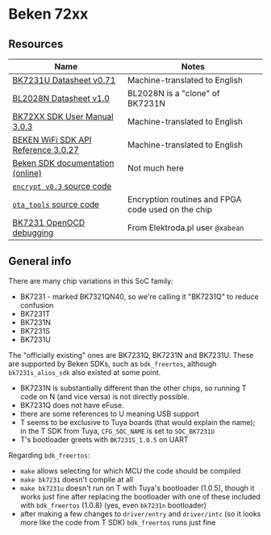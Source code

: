 # Beken 72xx

## Resources

Name                                                                                                                                                                    | Notes
------------------------------------------------------------------------------------------------------------------------------------------------------------------------|---------------------------------------------------
[BK7231U Datasheet v0.71](https://cdn.discordapp.com/attachments/983843871320580096/1050461302537064508/BK7231Uv0.71.zh-CN.en.pdf)                                      | Machine-translated to English
[BL2028N Datasheet v1.0](https://cdn.discordapp.com/attachments/983843871320580096/1050461346111697028/BL2028N_Datasheet_v1.0.pdf)                                      | BL2028N is a "clone" of BK7231N
[BK72XX SDK User Manual 3.0.3](https://cdn.discordapp.com/attachments/983843871320580096/1003661237730672730/BK72XX_SDK_User_Manual-3.0.3.pdf)                          | Machine-translated to English
[BEKEN WiFi SDK API Reference 3.0.27](https://cdn.discordapp.com/attachments/983843871320580096/1003661237349003355/BEKEN_WiFi_SDK_API_Reference-3.0.27_compressed.pdf) | Machine-translated to English
[Beken SDK documentation (online)](http://docs.bekencorp.com/backup/v3.0/)                                                                                              | Not much here
[`encrypt v0.3` source code](https://github.com/ghsecuritylab/tysdk_for_bk7231/tree/master/toolchain/encrypt_crc)                                                       |
[`ota_tools` source code](https://github.com/tiancj/rtt_ota_tools)                                                                                                      | Encryption routines and FPGA code used on the chip
[BK7231 OpenOCD debugging](https://www.elektroda.com/rtvforum/viewtopic.php?p=20028605#20028605)                                                                        | From Elektroda.pl user `@xabean`

## General info

There are many chip variations in this SoC family:

- BK7231 - marked BK7321QN40, so we're calling it "BK7231Q" to reduce confusion
- BK7231T
- BK7231N
- BK7231S
- BK7231U

The "officially existing" ones are BK7231Q, BK7231N and BK7231U. These are supported by Beken SDKs, such as `bdk_freertos`, although `bk7231s_alios_sdk` also existed at some point.

- BK7231N is substantially different than the other chips, so running T code on N (and vice versa) is not directly possible.
- BK7231Q does not have eFuse.
- there are some references to U meaning USB support
- T seems to be exclusive to Tuya boards (that would explain the name); in the T SDK from Tuya, `CFG_SOC_NAME` is set to `SOC_BK7231U`
- T's bootloader greets with `BK7231S_1.0.5` on UART

Regarding `bdk_freertos`:

- `make` allows selecting for which MCU the code should be compiled
- `make bk7231` doesn't compile at all
- `make bk7231u` doesn't run on T with Tuya's bootloader (1.0.5), though it works just fine after replacing the bootloader with one of these included with `bdk_freertos` (1.0.8) (yes, even `bk7231n` bootloader)
- after making a few changes to `driver/entry` and `driver/intc` (so it looks more like the code from T SDK) `bdk_freertos` runs just fine
